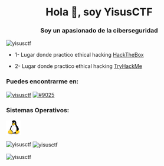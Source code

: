 <h1 align="center">Hola 👋, soy YisusCTF</h1>
<h3 align="center">Soy un apasionado de la ciberseguridad</h3>

<p align="left"> <img src="https://komarev.com/ghpvc/?username=yisusctf&label=Profile%20views&color=0e75b6&style=flat" alt="yisusctf" /> </p>

- 1- Lugar donde practico ethical hacking [HackTheBox](https://app.hackthebox.com/users/1320236)

- 2- Lugar donde practico ethical hacking [TryHackMe](https://tryhackme.com/p/YisusCTF)

<h3 align="left">Puedes encontrarme en:</h3>
<p align="left">
<a href="https://instagram.com/yisusctf" target="blank"><img align="center" src="https://raw.githubusercontent.com/rahuldkjain/github-profile-readme-generator/master/src/images/icons/Social/instagram.svg" alt="yisusctf" height="30" width="40" /></a>
<a href="https://discord.gg/#9025" target="blank"><img align="center" src="https://raw.githubusercontent.com/rahuldkjain/github-profile-readme-generator/master/src/images/icons/Social/discord.svg" alt="#9025" height="30" width="40" /></a>
</p>

<h3 align="left">Sistemas Operativos:</h3>
<p align="left"> <a href="https://www.linux.org/" target="_blank" rel="noreferrer"> <img src="https://raw.githubusercontent.com/devicons/devicon/master/icons/linux/linux-original.svg" alt="linux" width="40" height="40"/> </a> </p>

<p><img align="left" src="https://github-readme-stats.vercel.app/api/top-langs?username=yisusctf&show_icons=true&locale=en&layout=compact" alt="yisusctf" /></p>

<p>&nbsp;<img align="center" src="https://github-readme-stats.vercel.app/api?username=yisusctf&show_icons=true&locale=en" alt="yisusctf" /></p>

<p><img align="center" src="https://github-readme-streak-stats.herokuapp.com/?user=yisusctf&" alt="yisusctf" /></p>
